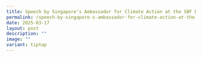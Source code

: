 ```yaml
---
title: Speech by Singapore’s Ambassador for Climate Action at the SBF Dialogue in 2025
permalink: /speech-by-singapore-s-ambassador-for-climate-action-at-the-sbf-dialogue-in-2025/
date: 2025-03-17
layout: post
description: ""
image: ""
variant: tiptap
---
```

